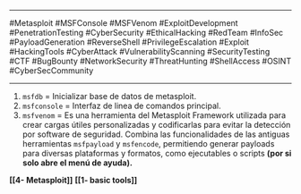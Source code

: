 
---

#Metasploit #MSFConsole #MSFVenom #ExploitDevelopment #PenetrationTesting #CyberSecurity #EthicalHacking #RedTeam #InfoSec #PayloadGeneration #ReverseShell #PrivilegeEscalation #Exploit #HackingTools #CyberAttack #VulnerabilityScanning #SecurityTesting #CTF #BugBounty #NetworkSecurity #ThreatHunting #ShellAccess #OSINT #CyberSecCommunity

---
1. `msfdb` = Inicializar base de datos de metasploit.
2. `msfconsole` = Interfaz de linea de comandos principal.
3. `msfvenom` = Es una herramienta del Metasploit Framework utilizada para crear cargas útiles personalizadas y codificarlas para evitar la detección por software de seguridad. Combina las funcionalidades de las antiguas herramientas `msfpayload` y `msfencode`, permitiendo generar payloads para diversas plataformas y formatos, como ejecutables o scripts **(por si solo abre el menú de ayuda).**



**[[4- Metasploit]]**
**[[1- basic tools]]**